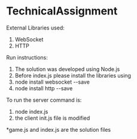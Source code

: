 # TechnicalAssignment
External Libraries used:
1. WebSocket
2. HTTP

Run instructions:

1. The solution was developed using Node.js
2. Before index.js please install the libraries using 
3. node install websocket --save 
4. node install http --save

To run the server command is:
1. node index.js
2. the client init.js file is modified

*game.js and index.js are the solution files
